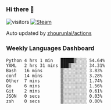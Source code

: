 ### Hi there 👋

![visitors](https://visitor-badge.glitch.me/badge?page_id=zhourunlai)
[![Steam](https://img.shields.io/badge/dynamic/json?label=Steam&query=%24.data.totalSubs&url=https%3A%2F%2Fapi.spencerwoo.com%2Fsubstats%2F%3Fsource%3DsteamGames%26queryKey%3D76561198285156854&suffix=%20Games&logo=steam&labelColor=134375&color=0b1a37&longCache=true)](http://steamcommunity.com/profiles/76561198285156854)

Auto updated by <a href="https://github.com/zhourunlai/zhourunlai/actions" target="_blank">zhourunlai/actions</a>

### Weekly Languages Dashboard

<!--PART:wakatime-->
```text
Python 4 hrs 1 min   █████▒░░░░ 54.64%
YAML   2 hrs 31 mins ███▒░░░░░░ 34.31%
Bash   16 mins       ▒░░░░░░░░░ 3.83%
conf   14 mins       ▒░░░░░░░░░ 3.28%
Other  7 mins        ▒░░░░░░░░░ 1.74%
Go     6 mins        ▒░░░░░░░░░ 1.56%
Git    2 mins        ▒░░░░░░░░░ 0.61%
JSON   0 secs        ▒░░░░░░░░░ 0.03%
zsh    0 secs        ▒░░░░░░░░░ 0.00%
```
<!--PART:wakatime-->
